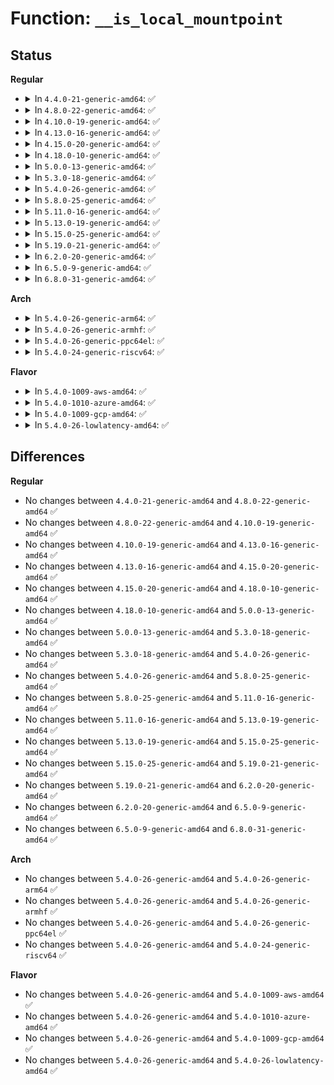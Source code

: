 # Function: <code>__is_local_mountpoint</code>

## Status
<b>Regular</b>
<ul>
<li>
<details>
<summary>In <code>4.4.0-21-generic-amd64</code>: ✅</summary>

```c
bool __is_local_mountpoint(struct dentry * dentry)
```

```json
{
  "name": "__is_local_mountpoint",
  "collision_type": "Unique Global",
  "inline_type": "No",
  "funcs": [
    {
      "addr": 18446744071581129696,
      "name": "__is_local_mountpoint",
      "external": true,
      "loc": "fs/namespace.c:710",
      "file": "fs/namespace.c",
      "inline": "seen, unknown",
      "caller_inline": [],
      "caller_func": [
        "fs/namei.c:vfs_unlink",
        "fs/namei.c:vfs_rename",
        "fs/namei.c:vfs_rename"
      ]
    }
  ],
  "symbols": [
    {
      "addr": 18446744071581129696,
      "name": "__is_local_mountpoint",
      "section": ".text",
      "bind": "STB_GLOBAL",
      "size": 164
    }
  ]
}
```
</details>
</li>
<li>
<details>
<summary>In <code>4.8.0-22-generic-amd64</code>: ✅</summary>

```c
bool __is_local_mountpoint(struct dentry * dentry)
```

```json
{
  "name": "__is_local_mountpoint",
  "collision_type": "Unique Global",
  "inline_type": "No",
  "funcs": [
    {
      "addr": 18446744071581295568,
      "name": "__is_local_mountpoint",
      "external": true,
      "loc": "fs/namespace.c:710",
      "file": "fs/namespace.c",
      "inline": "seen, unknown",
      "caller_inline": [],
      "caller_func": [
        "fs/namei.c:vfs_rename",
        "fs/namei.c:vfs_rename",
        "fs/namei.c:vfs_unlink"
      ]
    }
  ],
  "symbols": [
    {
      "addr": 18446744071581295568,
      "name": "__is_local_mountpoint",
      "section": ".text",
      "bind": "STB_GLOBAL",
      "size": 164
    }
  ]
}
```
</details>
</li>
<li>
<details>
<summary>In <code>4.10.0-19-generic-amd64</code>: ✅</summary>

```c
bool __is_local_mountpoint(struct dentry * dentry)
```

```json
{
  "name": "__is_local_mountpoint",
  "collision_type": "Unique Global",
  "inline_type": "No",
  "funcs": [
    {
      "addr": 18446744071581374208,
      "name": "__is_local_mountpoint",
      "external": true,
      "loc": "fs/namespace.c:687",
      "file": "fs/namespace.c",
      "inline": "seen, unknown",
      "caller_inline": [],
      "caller_func": [
        "fs/namei.c:vfs_rename",
        "fs/namei.c:vfs_rename",
        "fs/namei.c:vfs_unlink"
      ]
    }
  ],
  "symbols": [
    {
      "addr": 18446744071581374208,
      "name": "__is_local_mountpoint",
      "section": ".text",
      "bind": "STB_GLOBAL",
      "size": 164
    }
  ]
}
```
</details>
</li>
<li>
<details>
<summary>In <code>4.13.0-16-generic-amd64</code>: ✅</summary>

```c
bool __is_local_mountpoint(struct dentry * dentry)
```

```json
{
  "name": "__is_local_mountpoint",
  "collision_type": "Unique Global",
  "inline_type": "No",
  "funcs": [
    {
      "addr": 18446744071581429408,
      "name": "__is_local_mountpoint",
      "external": true,
      "loc": "fs/namespace.c:688",
      "file": "fs/namespace.c",
      "inline": "seen, unknown",
      "caller_inline": [],
      "caller_func": [
        "fs/namei.c:vfs_rename",
        "fs/namei.c:vfs_rename",
        "fs/namei.c:vfs_unlink"
      ]
    }
  ],
  "symbols": [
    {
      "addr": 18446744071581429408,
      "name": "__is_local_mountpoint",
      "section": ".text",
      "bind": "STB_GLOBAL",
      "size": 170
    }
  ]
}
```
</details>
</li>
<li>
<details>
<summary>In <code>4.15.0-20-generic-amd64</code>: ✅</summary>

```c
bool __is_local_mountpoint(struct dentry * dentry)
```

```json
{
  "name": "__is_local_mountpoint",
  "collision_type": "Unique Global",
  "inline_type": "No",
  "funcs": [
    {
      "addr": 18446744071581571296,
      "name": "__is_local_mountpoint",
      "external": true,
      "loc": "fs/namespace.c:748",
      "file": "fs/namespace.c",
      "inline": "seen, unknown",
      "caller_inline": [],
      "caller_func": [
        "fs/namei.c:vfs_rename",
        "fs/namei.c:vfs_rename",
        "fs/namei.c:vfs_unlink"
      ]
    }
  ],
  "symbols": [
    {
      "addr": 18446744071581571296,
      "name": "__is_local_mountpoint",
      "section": ".text",
      "bind": "STB_GLOBAL",
      "size": 170
    }
  ]
}
```
</details>
</li>
<li>
<details>
<summary>In <code>4.18.0-10-generic-amd64</code>: ✅</summary>

```c
bool __is_local_mountpoint(struct dentry * dentry)
```

```json
{
  "name": "__is_local_mountpoint",
  "collision_type": "Unique Global",
  "inline_type": "No",
  "funcs": [
    {
      "addr": 18446744071581726608,
      "name": "__is_local_mountpoint",
      "external": true,
      "loc": "fs/namespace.c:758",
      "file": "fs/namespace.c",
      "inline": "seen, unknown",
      "caller_inline": [],
      "caller_func": [
        "fs/namei.c:vfs_rename",
        "fs/namei.c:vfs_rename",
        "fs/namei.c:vfs_unlink"
      ]
    }
  ],
  "symbols": [
    {
      "addr": 18446744071581726608,
      "name": "__is_local_mountpoint",
      "section": ".text",
      "bind": "STB_GLOBAL",
      "size": 158
    }
  ]
}
```
</details>
</li>
<li>
<details>
<summary>In <code>5.0.0-13-generic-amd64</code>: ✅</summary>

```c
bool __is_local_mountpoint(struct dentry * dentry)
```

```json
{
  "name": "__is_local_mountpoint",
  "collision_type": "Unique Global",
  "inline_type": "No",
  "funcs": [
    {
      "addr": 18446744071581813136,
      "name": "__is_local_mountpoint",
      "external": true,
      "loc": "fs/namespace.c:670",
      "file": "fs/namespace.c",
      "inline": "seen, unknown",
      "caller_inline": [],
      "caller_func": [
        "fs/namei.c:vfs_rename",
        "fs/namei.c:vfs_rename",
        "fs/namei.c:vfs_unlink"
      ]
    }
  ],
  "symbols": [
    {
      "addr": 18446744071581813136,
      "name": "__is_local_mountpoint",
      "section": ".text",
      "bind": "STB_GLOBAL",
      "size": 158
    }
  ]
}
```
</details>
</li>
<li>
<details>
<summary>In <code>5.3.0-18-generic-amd64</code>: ✅</summary>

```c
bool __is_local_mountpoint(struct dentry * dentry)
```

```json
{
  "name": "__is_local_mountpoint",
  "collision_type": "Unique Global",
  "inline_type": "No",
  "funcs": [
    {
      "addr": 18446744071581933200,
      "name": "__is_local_mountpoint",
      "external": true,
      "loc": "fs/namespace.c:667",
      "file": "fs/namespace.c",
      "inline": "seen, unknown",
      "caller_inline": [],
      "caller_func": [
        "fs/namei.c:vfs_rename",
        "fs/namei.c:vfs_rename",
        "fs/namei.c:vfs_unlink"
      ]
    }
  ],
  "symbols": [
    {
      "addr": 18446744071581933200,
      "name": "__is_local_mountpoint",
      "section": ".text",
      "bind": "STB_GLOBAL",
      "size": 152
    }
  ]
}
```
</details>
</li>
<li>
<details>
<summary>In <code>5.4.0-26-generic-amd64</code>: ✅</summary>

```c
bool __is_local_mountpoint(struct dentry * dentry)
```

```json
{
  "name": "__is_local_mountpoint",
  "collision_type": "Unique Global",
  "inline_type": "No",
  "funcs": [
    {
      "addr": 18446744071582005840,
      "name": "__is_local_mountpoint",
      "external": true,
      "loc": "fs/namespace.c:667",
      "file": "fs/namespace.c",
      "inline": "seen, unknown",
      "caller_inline": [],
      "caller_func": [
        "fs/namei.c:vfs_rename",
        "fs/namei.c:vfs_rename",
        "fs/namei.c:vfs_unlink"
      ]
    }
  ],
  "symbols": [
    {
      "addr": 18446744071582005840,
      "name": "__is_local_mountpoint",
      "section": ".text",
      "bind": "STB_GLOBAL",
      "size": 152
    }
  ]
}
```
</details>
</li>
<li>
<details>
<summary>In <code>5.8.0-25-generic-amd64</code>: ✅</summary>

```c
bool __is_local_mountpoint(struct dentry * dentry)
```

```json
{
  "name": "__is_local_mountpoint",
  "collision_type": "Unique Global",
  "inline_type": "No",
  "funcs": [
    {
      "addr": 18446744071582242896,
      "name": "__is_local_mountpoint",
      "external": true,
      "loc": "fs/namespace.c:682",
      "file": "fs/namespace.c",
      "inline": "seen, unknown",
      "caller_inline": [],
      "caller_func": [
        "fs/namei.c:vfs_rename",
        "fs/namei.c:vfs_rename",
        "fs/namei.c:vfs_unlink"
      ]
    }
  ],
  "symbols": [
    {
      "addr": 18446744071582242896,
      "name": "__is_local_mountpoint",
      "section": ".text",
      "bind": "STB_GLOBAL",
      "size": 155
    }
  ]
}
```
</details>
</li>
<li>
<details>
<summary>In <code>5.11.0-16-generic-amd64</code>: ✅</summary>

```c
bool __is_local_mountpoint(struct dentry * dentry)
```

```json
{
  "name": "__is_local_mountpoint",
  "collision_type": "Unique Global",
  "inline_type": "No",
  "funcs": [
    {
      "addr": 18446744071582291888,
      "name": "__is_local_mountpoint",
      "external": true,
      "loc": "fs/namespace.c:682",
      "file": "fs/namespace.c",
      "inline": "seen, unknown",
      "caller_inline": [],
      "caller_func": [
        "fs/namei.c:vfs_rename",
        "fs/namei.c:vfs_rename",
        "fs/namei.c:vfs_unlink"
      ]
    }
  ],
  "symbols": [
    {
      "addr": 18446744071582291888,
      "name": "__is_local_mountpoint",
      "section": ".text",
      "bind": "STB_GLOBAL",
      "size": 155
    }
  ]
}
```
</details>
</li>
<li>
<details>
<summary>In <code>5.13.0-19-generic-amd64</code>: ✅</summary>

```c
bool __is_local_mountpoint(struct dentry * dentry)
```

```json
{
  "name": "__is_local_mountpoint",
  "collision_type": "Unique Global",
  "inline_type": "No",
  "funcs": [
    {
      "addr": 18446744071582318992,
      "name": "__is_local_mountpoint",
      "external": true,
      "loc": "fs/namespace.c:696",
      "file": "fs/namespace.c",
      "inline": "seen, unknown",
      "caller_inline": [],
      "caller_func": [
        "fs/namei.c:vfs_rename",
        "fs/namei.c:vfs_rename",
        "fs/namei.c:vfs_unlink"
      ]
    }
  ],
  "symbols": [
    {
      "addr": 18446744071582318992,
      "name": "__is_local_mountpoint",
      "section": ".text",
      "bind": "STB_GLOBAL",
      "size": 155
    }
  ]
}
```
</details>
</li>
<li>
<details>
<summary>In <code>5.15.0-25-generic-amd64</code>: ✅</summary>

```c
bool __is_local_mountpoint(struct dentry * dentry)
```

```json
{
  "name": "__is_local_mountpoint",
  "collision_type": "Unique Global",
  "inline_type": "No",
  "funcs": [
    {
      "addr": 18446744071582639440,
      "name": "__is_local_mountpoint",
      "external": true,
      "loc": "fs/namespace.c:698",
      "file": "fs/namespace.c",
      "inline": "seen, unknown",
      "caller_inline": [],
      "caller_func": [
        "fs/namei.c:vfs_rename",
        "fs/namei.c:vfs_rename",
        "fs/namei.c:vfs_unlink"
      ]
    }
  ],
  "symbols": [
    {
      "addr": 18446744071582639440,
      "name": "__is_local_mountpoint",
      "section": ".text",
      "bind": "STB_GLOBAL",
      "size": 155
    }
  ]
}
```
</details>
</li>
<li>
<details>
<summary>In <code>5.19.0-21-generic-amd64</code>: ✅</summary>

```c
bool __is_local_mountpoint(struct dentry * dentry)
```

```json
{
  "name": "__is_local_mountpoint",
  "collision_type": "Unique Global",
  "inline_type": "No",
  "funcs": [
    {
      "addr": 18446744071583176480,
      "name": "__is_local_mountpoint",
      "external": true,
      "loc": "fs/namespace.c:741",
      "file": "fs/namespace.c",
      "inline": "seen, unknown",
      "caller_inline": [],
      "caller_func": [
        "fs/namei.c:vfs_rename",
        "fs/namei.c:vfs_rename",
        "fs/namei.c:vfs_unlink"
      ]
    }
  ],
  "symbols": [
    {
      "addr": 18446744071583176480,
      "name": "__is_local_mountpoint",
      "section": ".text",
      "bind": "STB_GLOBAL",
      "size": 160
    }
  ]
}
```
</details>
</li>
<li>
<details>
<summary>In <code>6.2.0-20-generic-amd64</code>: ✅</summary>

```c
bool __is_local_mountpoint(struct dentry * dentry)
```

```json
{
  "name": "__is_local_mountpoint",
  "collision_type": "Unique Global",
  "inline_type": "No",
  "funcs": [
    {
      "addr": 18446744071583751280,
      "name": "__is_local_mountpoint",
      "external": true,
      "loc": "fs/namespace.c:852",
      "file": "fs/namespace.c",
      "inline": "seen, unknown",
      "caller_inline": [],
      "caller_func": [
        "fs/namei.c:vfs_rename",
        "fs/namei.c:vfs_rename",
        "fs/namei.c:vfs_unlink"
      ]
    }
  ],
  "symbols": [
    {
      "addr": 18446744071583751280,
      "name": "__is_local_mountpoint",
      "section": ".text",
      "bind": "STB_GLOBAL",
      "size": 160
    }
  ]
}
```
</details>
</li>
<li>
<details>
<summary>In <code>6.5.0-9-generic-amd64</code>: ✅</summary>

```c
bool __is_local_mountpoint(struct dentry * dentry)
```

```json
{
  "name": "__is_local_mountpoint",
  "collision_type": "Unique Global",
  "inline_type": "No",
  "funcs": [
    {
      "addr": 18446744071583968048,
      "name": "__is_local_mountpoint",
      "external": true,
      "loc": "fs/namespace.c:761",
      "file": "fs/namespace.c",
      "inline": "seen, unknown",
      "caller_inline": [],
      "caller_func": [
        "fs/namei.c:vfs_rename",
        "fs/namei.c:vfs_rename",
        "fs/namei.c:vfs_unlink"
      ]
    }
  ],
  "symbols": [
    {
      "addr": 18446744071583968048,
      "name": "__is_local_mountpoint",
      "section": ".text",
      "bind": "STB_GLOBAL",
      "size": 160
    }
  ]
}
```
</details>
</li>
<li>
<details>
<summary>In <code>6.8.0-31-generic-amd64</code>: ✅</summary>

```c
bool __is_local_mountpoint(struct dentry * dentry)
```

```json
{
  "name": "__is_local_mountpoint",
  "collision_type": "Unique Global",
  "inline_type": "No",
  "funcs": [
    {
      "addr": 18446744071584180512,
      "name": "__is_local_mountpoint",
      "external": true,
      "loc": "fs/namespace.c:753",
      "file": "fs/namespace.c",
      "inline": "seen, unknown",
      "caller_inline": [],
      "caller_func": [
        "fs/namei.c:vfs_rename",
        "fs/namei.c:vfs_rename",
        "fs/namei.c:vfs_unlink"
      ]
    }
  ],
  "symbols": [
    {
      "addr": 18446744071584180512,
      "name": "__is_local_mountpoint",
      "section": ".text",
      "bind": "STB_GLOBAL",
      "size": 150
    }
  ]
}
```
</details>
</li>
</ul>
<b>Arch</b>
<ul>
<li>
<details>
<summary>In <code>5.4.0-26-generic-arm64</code>: ✅</summary>

```c
bool __is_local_mountpoint(struct dentry * dentry)
```

```json
{
  "name": "__is_local_mountpoint",
  "collision_type": "Unique Global",
  "inline_type": "No",
  "funcs": [
    {
      "addr": 18446603336493527176,
      "name": "__is_local_mountpoint",
      "external": true,
      "loc": "fs/namespace.c:667",
      "file": "fs/namespace.c",
      "inline": "seen, unknown",
      "caller_inline": [],
      "caller_func": [
        "fs/namei.c:vfs_rename",
        "fs/namei.c:vfs_rename",
        "fs/namei.c:vfs_unlink"
      ]
    }
  ],
  "symbols": [
    {
      "addr": 18446603336493527176,
      "name": "__is_local_mountpoint",
      "section": ".text",
      "bind": "STB_GLOBAL",
      "size": 176
    }
  ]
}
```
</details>
</li>
<li>
<details>
<summary>In <code>5.4.0-26-generic-armhf</code>: ✅</summary>

```c
bool __is_local_mountpoint(struct dentry * dentry)
```

```json
{
  "name": "__is_local_mountpoint",
  "collision_type": "Unique Global",
  "inline_type": "No",
  "funcs": [
    {
      "addr": 3227080528,
      "name": "__is_local_mountpoint",
      "external": true,
      "loc": "fs/namespace.c:667",
      "file": "fs/namespace.c",
      "inline": "seen, unknown",
      "caller_inline": [],
      "caller_func": [
        "fs/namei.c:vfs_rename",
        "fs/namei.c:vfs_rename",
        "fs/namei.c:vfs_unlink"
      ]
    }
  ],
  "symbols": [
    {
      "addr": 3227080528,
      "name": "__is_local_mountpoint",
      "section": ".text",
      "bind": "STB_GLOBAL",
      "size": 164
    }
  ]
}
```
</details>
</li>
<li>
<details>
<summary>In <code>5.4.0-26-generic-ppc64el</code>: ✅</summary>

```c
bool __is_local_mountpoint(struct dentry * dentry)
```

```json
{
  "name": "__is_local_mountpoint",
  "collision_type": "Unique Global",
  "inline_type": "No",
  "funcs": [
    {
      "addr": 13835058055287093920,
      "name": "__is_local_mountpoint",
      "external": true,
      "loc": "fs/namespace.c:667",
      "file": "fs/namespace.c",
      "inline": "seen, unknown",
      "caller_inline": [],
      "caller_func": [
        "fs/namei.c:vfs_rename",
        "fs/namei.c:vfs_rename",
        "fs/namei.c:vfs_unlink"
      ]
    }
  ],
  "symbols": [
    {
      "addr": 13835058055287093920,
      "name": "__is_local_mountpoint",
      "section": ".text",
      "bind": "STB_GLOBAL",
      "size": 232
    }
  ]
}
```
</details>
</li>
<li>
<details>
<summary>In <code>5.4.0-24-generic-riscv64</code>: ✅</summary>

```c
bool __is_local_mountpoint(struct dentry * dentry)
```

```json
{
  "name": "__is_local_mountpoint",
  "collision_type": "Unique Global",
  "inline_type": "No",
  "funcs": [
    {
      "addr": 18446743936273194164,
      "name": "__is_local_mountpoint",
      "external": true,
      "loc": "fs/namespace.c:667",
      "file": "fs/namespace.c",
      "inline": "seen, unknown",
      "caller_inline": [],
      "caller_func": [
        "fs/namei.c:vfs_rename",
        "fs/namei.c:vfs_rename",
        "fs/namei.c:vfs_unlink"
      ]
    }
  ],
  "symbols": [
    {
      "addr": 18446743936273194164,
      "name": "__is_local_mountpoint",
      "section": ".text",
      "bind": "STB_GLOBAL",
      "size": 144
    }
  ]
}
```
</details>
</li>
</ul>
<b>Flavor</b>
<ul>
<li>
<details>
<summary>In <code>5.4.0-1009-aws-amd64</code>: ✅</summary>

```c
bool __is_local_mountpoint(struct dentry * dentry)
```

```json
{
  "name": "__is_local_mountpoint",
  "collision_type": "Unique Global",
  "inline_type": "No",
  "funcs": [
    {
      "addr": 18446744071581974576,
      "name": "__is_local_mountpoint",
      "external": true,
      "loc": "fs/namespace.c:667",
      "file": "fs/namespace.c",
      "inline": "seen, unknown",
      "caller_inline": [],
      "caller_func": [
        "fs/namei.c:vfs_rename",
        "fs/namei.c:vfs_rename",
        "fs/namei.c:vfs_unlink"
      ]
    }
  ],
  "symbols": [
    {
      "addr": 18446744071581974576,
      "name": "__is_local_mountpoint",
      "section": ".text",
      "bind": "STB_GLOBAL",
      "size": 152
    }
  ]
}
```
</details>
</li>
<li>
<details>
<summary>In <code>5.4.0-1010-azure-amd64</code>: ✅</summary>

```c
bool __is_local_mountpoint(struct dentry * dentry)
```

```json
{
  "name": "__is_local_mountpoint",
  "collision_type": "Unique Global",
  "inline_type": "No",
  "funcs": [
    {
      "addr": 18446744071581912144,
      "name": "__is_local_mountpoint",
      "external": true,
      "loc": "fs/namespace.c:667",
      "file": "fs/namespace.c",
      "inline": "seen, unknown",
      "caller_inline": [],
      "caller_func": [
        "fs/namei.c:vfs_rename",
        "fs/namei.c:vfs_rename",
        "fs/namei.c:vfs_unlink"
      ]
    }
  ],
  "symbols": [
    {
      "addr": 18446744071581912144,
      "name": "__is_local_mountpoint",
      "section": ".text",
      "bind": "STB_GLOBAL",
      "size": 152
    }
  ]
}
```
</details>
</li>
<li>
<details>
<summary>In <code>5.4.0-1009-gcp-amd64</code>: ✅</summary>

```c
bool __is_local_mountpoint(struct dentry * dentry)
```

```json
{
  "name": "__is_local_mountpoint",
  "collision_type": "Unique Global",
  "inline_type": "No",
  "funcs": [
    {
      "addr": 18446744071581965856,
      "name": "__is_local_mountpoint",
      "external": true,
      "loc": "fs/namespace.c:667",
      "file": "fs/namespace.c",
      "inline": "seen, unknown",
      "caller_inline": [],
      "caller_func": [
        "fs/namei.c:vfs_rename",
        "fs/namei.c:vfs_rename",
        "fs/namei.c:vfs_unlink"
      ]
    }
  ],
  "symbols": [
    {
      "addr": 18446744071581965856,
      "name": "__is_local_mountpoint",
      "section": ".text",
      "bind": "STB_GLOBAL",
      "size": 152
    }
  ]
}
```
</details>
</li>
<li>
<details>
<summary>In <code>5.4.0-26-lowlatency-amd64</code>: ✅</summary>

```c
bool __is_local_mountpoint(struct dentry * dentry)
```

```json
{
  "name": "__is_local_mountpoint",
  "collision_type": "Unique Global",
  "inline_type": "No",
  "funcs": [
    {
      "addr": 18446744071582036336,
      "name": "__is_local_mountpoint",
      "external": true,
      "loc": "fs/namespace.c:667",
      "file": "fs/namespace.c",
      "inline": "seen, unknown",
      "caller_inline": [],
      "caller_func": [
        "fs/namei.c:vfs_rename",
        "fs/namei.c:vfs_rename",
        "fs/namei.c:vfs_unlink"
      ]
    }
  ],
  "symbols": [
    {
      "addr": 18446744071582036336,
      "name": "__is_local_mountpoint",
      "section": ".text",
      "bind": "STB_GLOBAL",
      "size": 152
    }
  ]
}
```
</details>
</li>
</ul>

## Differences
<b>Regular</b>
<ul>
<li>
No changes between <code>4.4.0-21-generic-amd64</code> and <code>4.8.0-22-generic-amd64</code> ✅
</li>
<li>
No changes between <code>4.8.0-22-generic-amd64</code> and <code>4.10.0-19-generic-amd64</code> ✅
</li>
<li>
No changes between <code>4.10.0-19-generic-amd64</code> and <code>4.13.0-16-generic-amd64</code> ✅
</li>
<li>
No changes between <code>4.13.0-16-generic-amd64</code> and <code>4.15.0-20-generic-amd64</code> ✅
</li>
<li>
No changes between <code>4.15.0-20-generic-amd64</code> and <code>4.18.0-10-generic-amd64</code> ✅
</li>
<li>
No changes between <code>4.18.0-10-generic-amd64</code> and <code>5.0.0-13-generic-amd64</code> ✅
</li>
<li>
No changes between <code>5.0.0-13-generic-amd64</code> and <code>5.3.0-18-generic-amd64</code> ✅
</li>
<li>
No changes between <code>5.3.0-18-generic-amd64</code> and <code>5.4.0-26-generic-amd64</code> ✅
</li>
<li>
No changes between <code>5.4.0-26-generic-amd64</code> and <code>5.8.0-25-generic-amd64</code> ✅
</li>
<li>
No changes between <code>5.8.0-25-generic-amd64</code> and <code>5.11.0-16-generic-amd64</code> ✅
</li>
<li>
No changes between <code>5.11.0-16-generic-amd64</code> and <code>5.13.0-19-generic-amd64</code> ✅
</li>
<li>
No changes between <code>5.13.0-19-generic-amd64</code> and <code>5.15.0-25-generic-amd64</code> ✅
</li>
<li>
No changes between <code>5.15.0-25-generic-amd64</code> and <code>5.19.0-21-generic-amd64</code> ✅
</li>
<li>
No changes between <code>5.19.0-21-generic-amd64</code> and <code>6.2.0-20-generic-amd64</code> ✅
</li>
<li>
No changes between <code>6.2.0-20-generic-amd64</code> and <code>6.5.0-9-generic-amd64</code> ✅
</li>
<li>
No changes between <code>6.5.0-9-generic-amd64</code> and <code>6.8.0-31-generic-amd64</code> ✅
</li>
</ul>
<b>Arch</b>
<ul>
<li>
No changes between <code>5.4.0-26-generic-amd64</code> and <code>5.4.0-26-generic-arm64</code> ✅
</li>
<li>
No changes between <code>5.4.0-26-generic-amd64</code> and <code>5.4.0-26-generic-armhf</code> ✅
</li>
<li>
No changes between <code>5.4.0-26-generic-amd64</code> and <code>5.4.0-26-generic-ppc64el</code> ✅
</li>
<li>
No changes between <code>5.4.0-26-generic-amd64</code> and <code>5.4.0-24-generic-riscv64</code> ✅
</li>
</ul>
<b>Flavor</b>
<ul>
<li>
No changes between <code>5.4.0-26-generic-amd64</code> and <code>5.4.0-1009-aws-amd64</code> ✅
</li>
<li>
No changes between <code>5.4.0-26-generic-amd64</code> and <code>5.4.0-1010-azure-amd64</code> ✅
</li>
<li>
No changes between <code>5.4.0-26-generic-amd64</code> and <code>5.4.0-1009-gcp-amd64</code> ✅
</li>
<li>
No changes between <code>5.4.0-26-generic-amd64</code> and <code>5.4.0-26-lowlatency-amd64</code> ✅
</li>
</ul>
